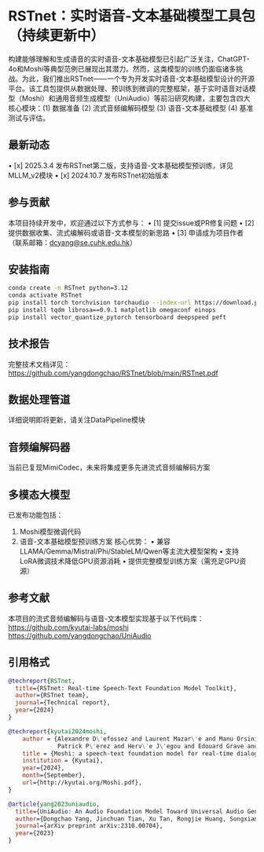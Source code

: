 # RSTnet：实时语音-文本基础模型工具包（持续更新中）

构建能够理解和生成语音的实时语音-文本基础模型已引起广泛关注，ChatGPT-4o和Moshi等典型范例已展现出其潜力。然而，这类模型的训练仍面临诸多挑战。为此，我们推出RSTnet——一个专为开发实时语音-文本基础模型设计的开源平台。该工具包提供从数据处理、预训练到微调的完整框架，基于实时语音对话模型（Moshi）和通用音频生成模型（UniAudio）等前沿研究构建，主要包含四大核心模块：(1) 数据准备 (2) 流式音频编解码模型 (3) 语音-文本基础模型 (4) 基准测试与评估。

## 最新动态
• [x] 2025.3.4 发布RSTnet第二版，支持语音-文本基础模型预训练，详见MLLM_v2模块
• [x] 2024.10.7 发布RSTnet初始版本

## 参与贡献
本项目持续开发中，欢迎通过以下方式参与：
• [1] 提交issue或PR修复问题
• [2] 提供数据收集、流式编解码或语音-文本模型的新思路
• [3] 申请成为项目作者（联系邮箱：dcyang@se.cuhk.edu.hk）

## 安装指南
```bash
conda create -n RSTnet python=3.12
conda activate RSTnet
pip install torch torchvision torchaudio --index-url https://download.pytorch.org/whl/cu121
pip install tqdm librosa==0.9.1 matplotlib omegaconf einops
pip install vector_quantize_pytorch tensorboard deepspeed peft
```

## 技术报告
完整技术文档详见：https://github.com/yangdongchao/RSTnet/blob/main/RSTnet.pdf

## 数据处理管道
详细说明即将更新，请关注DataPipeline模块

## 音频编解码器
当前已复现MimiCodec，未来将集成更多先进流式音频编解码方案

## 多模态大模型
已发布功能包括：
1. Moshi模型微调代码
2. 语音-文本基础模型预训练方案
核心优势：
• 兼容LLAMA/Gemma/Mistral/Phi/StableLM/Qwen等主流大模型架构
• 支持LoRA微调技术降低GPU资源消耗
• 提供完整模型训练方案（需充足GPU资源）

## 参考文献
本项目的流式音频编解码与语音-文本模型实现基于以下代码库：
https://github.com/kyutai-labs/moshi
https://github.com/yangdongchao/UniAudio

## 引用格式
```bibtex
@techreport{RSTnet,
  title={RSTnet: Real-time Speech-Text Foundation Model Toolkit},
  author={RSTnet team},
  journal={Technical report},
  year={2024}
}
```
```bibtex
@techreport{kyutai2024moshi,
    author = {Alexandre D\'efossez and Laurent Mazar\'e and Manu Orsini and Am\'elie Royer and
              Patrick P\'erez and Herv\'e J\'egou and Edouard Grave and Neil Zeghidour},
    title = {Moshi: a speech-text foundation model for real-time dialogue},
    institution = {Kyutai},
    year={2024},
    month={September},
    url={http://kyutai.org/Moshi.pdf},
}
```
```bibtex
@article{yang2023uniaudio,
  title={UniAudio: An Audio Foundation Model Toward Universal Audio Generation},
  author={Dongchao Yang, Jinchuan Tian, Xu Tan, Rongjie Huang, Songxiang Liu, Xuankai Chang, Jiatong Shi, Sheng Zhao, Jiang Bian, Xixin Wu, Zhou Zhao, Helen Meng},
  journal={arXiv preprint arXiv:2310.00704},
  year={2023}
}
```
